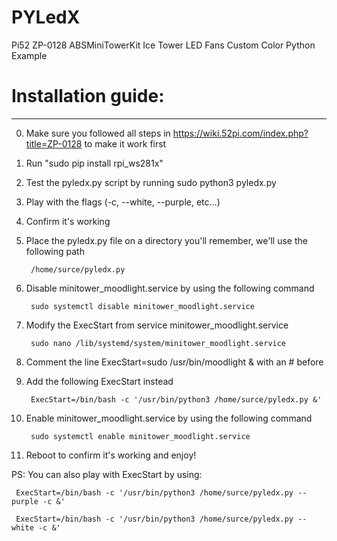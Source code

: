 # PYLedX
Pi52 ZP-0128 ABSMiniTowerKit Ice Tower LED Fans Custom Color Python Example

# Installation guide:
-------------------
0.   Make sure you followed all steps in https://wiki.52pi.com/index.php?title=ZP-0128 to make it work first
1.   Run "sudo pip install rpi_ws281x"
2.   Test the pyledx.py script by running sudo python3 pyledx.py
3.   Play with the flags (-c, --white, --purple, etc...)
4.   Confirm it's working
5.   Place the pyledx.py file on a directory you'll remember, we'll use the following path

          /home/surce/pyledx.py
6.   Disable minitower_moodlight.service by using the following command
   
          sudo systemctl disable minitower_moodlight.service
7.   Modify the ExecStart from service minitower_moodlight.service
   
          sudo nano /lib/systemd/system/minitower_moodlight.service
8.   Comment the line ExecStart=sudo /usr/bin/moodlight & with an # before
9.   Add the following ExecStart instead

          ExecStart=/bin/bash -c '/usr/bin/python3 /home/surce/pyledx.py &'
10.  Enable minitower_moodlight.service by using the following command

          sudo systemctl enable minitower_moodlight.service
11.  Reboot to confirm it's working and enjoy!

PS:  You can also play with ExecStart by using:

     ExecStart=/bin/bash -c '/usr/bin/python3 /home/surce/pyledx.py --purple -c &'
     
     ExecStart=/bin/bash -c '/usr/bin/python3 /home/surce/pyledx.py --white -c &'
